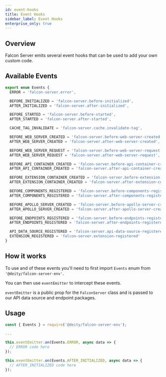 ```yaml
---
id: event-hooks
title: Event Hooks
sidebar_label: Event Hooks
enterprise_only: true
---
```


## Overview

Falcon Server emits several event hooks that can be used to add your own custom code.

## Available Events

```ts
export enum Events {
  ERROR = 'falcon-server.error',

  BEFORE_INITIALIZED = 'falcon-server.before-initialized',
  AFTER_INITIALIZED = 'falcon-server.after-initialized',

  BEFORE_STARTED = 'falcon-server.before-started',
  AFTER_STARTED = 'falcon-server.after-started',

  CACHE_TAG_INVALIDATE = 'falcon-server.cache.invalidate-tag',

  BEFORE_WEB_SERVER_CREATED = 'falcon-server.before-web-server-created',
  AFTER_WEB_SERVER_CREATED = 'falcon-server.after-web-server-created',

  BEFORE_WEB_SERVER_REQUEST = 'falcon-server.before-web-server-request',
  AFTER_WEB_SERVER_REQUEST = 'falcon-server.after-web-server-request',

  BEFORE_API_CONTAINER_CREATED = 'falcon-server.before-api-container-created',
  AFTER_API_CONTAINER_CREATED = 'falcon-server.after-api-container-created',

  BEFORE_EXTENSION_CONTAINER_CREATED = 'falcon-server.before-extension-container-created',
  AFTER_EXTENSION_CONTAINER_CREATED = 'falcon-server.after-extension-container-created',

  BEFORE_COMPONENTS_REGISTERED = 'falcon-server.before-components-registered',
  AFTER_COMPONENTS_REGISTERED = 'falcon-server.after-components-registered',

  BEFORE_APOLLO_SERVER_CREATED = 'falcon-server.before-apollo-server-created',
  AFTER_APOLLO_SERVER_CREATED = 'falcon-server.after-apollo-server-created',

  BEFORE_ENDPOINTS_REGISTERED = 'falcon-server.before-endpoints-registered',
  AFTER_ENDPOINTS_REGISTERED = 'falcon-server.after-endpoints-registered',

  API_DATA_SOURCE_REGISTERED = 'falcon-server.api-data-source-registered',
  EXTENSION_REGISTERED = 'falcon-server.extension-registered'
}
```

## How it works

To use and of these events you'll need to first import `Events` enum from `'@deity/falcon-server-env'`.

You can then use `eventEmitter` to intercept these events.

`eventEmitter` is a public prop for the `FalconServer` class and is passed to our API data source and endpoint packages.


## Usage

```js
const { Events } = require('@deity/falcon-server-env');

...

this.eventEmitter.on(Events.ERROR, async data => {
  // ERROR code here
});

this.eventEmitter.on(Events.AFTER_INITIALIZED, async data => {
  // AFTER_INITIALIZED code here
});
```
